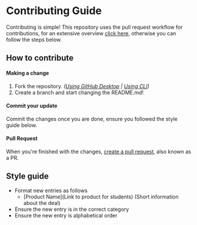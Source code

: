 # Contributing Guide
Contributing is simple! This repository uses the pull request workflow for contributions, for an extensive overview [click here](https://docs.github.com/en/pull-requests/collaborating-with-pull-requests), otherwise you can follow the steps below.

## How to contribute
#### Making a change
1. Fork the repository. *([Using GitHub Desktop](https://docs.github.com/en/desktop/contributing-and-collaborating-using-github-desktop/cloning-and-forking-repositories-from-github-desktop) | [Using CLI](https://docs.github.com/en/github/getting-started-with-github/fork-a-repo#fork-an-example-repository))*
2. Create a branch and start changing the README.md!

#### Commit your update
Commit the changes once you are done, ensure you followed the style guide below.

#### Pull Request
When you're finished with the changes, [create a pull request](https://github.com/Computurtle/student-discounts/compare), also known as a PR.

## Style guide
- Format new entries as follows
  - \[Product Name](Link to product for students) (Short information about the deal)
- Ensure the new entry is in the correct category
- Ensure the new entry is alphabetical order
